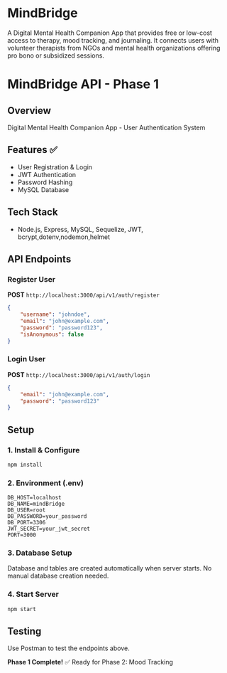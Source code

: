 # MindBridge
A Digital Mental Health Companion App that provides free or low-cost access to therapy, mood tracking, and journaling.  It connects users with volunteer therapists from NGOs and mental health organizations offering pro bono or subsidized sessions.

# MindBridge API - Phase 1

## Overview
Digital Mental Health Companion App - User Authentication System

## Features ✅
- User Registration & Login
- JWT Authentication  
- Password Hashing
- MySQL Database

## Tech Stack
- Node.js, Express, MySQL, Sequelize, JWT, bcrypt,dotenv,nodemon,helmet

## API Endpoints

### Register User
**POST** `http://localhost:3000/api/v1/auth/register`
```json
{
    "username": "johndoe",
    "email": "john@example.com", 
    "password": "password123",
    "isAnonymous": false
}
```

### Login User  
**POST** `http://localhost:3000/api/v1/auth/login`
```json
{
    "email": "john@example.com",
    "password": "password123"
}
```

## Setup

### 1. Install & Configure
```bash
npm install
```

### 2. Environment (.env)
```env
DB_HOST=localhost
DB_NAME=mindBridge
DB_USER=root
DB_PASSWORD=your_password
DB_PORT=3306
JWT_SECRET=your_jwt_secret
PORT=3000
```

### 3. Database Setup
Database and tables are created automatically when server starts. No manual database creation needed.

### 4. Start Server
```bash
npm start
```

## Testing
Use Postman to test the endpoints above.

**Phase 1 Complete!** ✅ Ready for Phase 2: Mood Tracking